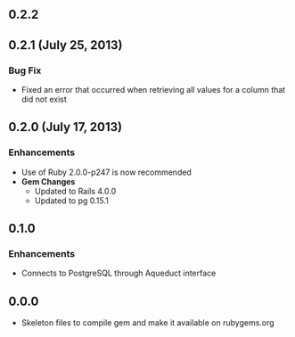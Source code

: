 ## 0.2.2

## 0.2.1 (July 25, 2013)

### Bug Fix
- Fixed an error that occurred when retrieving all values for a column that did not exist

## 0.2.0 (July 17, 2013)

### Enhancements
- Use of Ruby 2.0.0-p247 is now recommended
- **Gem Changes**
  - Updated to Rails 4.0.0
  - Updated to pg 0.15.1

## 0.1.0

### Enhancements
- Connects to PostgreSQL through Aqueduct interface

## 0.0.0

- Skeleton files to compile gem and make it available on rubygems.org
